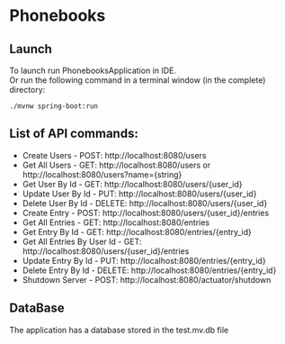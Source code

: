# Phonebooks

## Launch  
To launch run PhonebooksApplication in IDE.  
Or run the following command in a terminal window (in the complete) directory:  

    ./mvnw spring-boot:run

## List of API commands:
* Create Users - POST: http://localhost:8080/users
* Get All Users - GET: http://localhost:8080/users or http://localhost:8080/users?name={string}
* Get User By Id - GET: http://localhost:8080/users/{user_id}
* Update User By Id - PUT: http://localhost:8080/users/{user_id}
* Delete User By Id - DELETE: http://localhost:8080/users/{user_id}
* Create Entry - POST: http://localhost:8080/users/{user_id}/entries
* Get All Entries - GET: http://localhost:8080/entries
* Get Entry By Id - GET: http://localhost:8080/entries/{entry_id}
* Get All Entries By User Id - GET: http://localhost:8080/users/{user_id}/entries
* Update Entry By Id - PUT: http://localhost:8080/entries/{entry_id}
* Delete Entry By Id - DELETE: http://localhost:8080/entries/{entry_id}
* Shutdown Server - POST: http://localhost:8080/actuator/shutdown

## DataBase
The application has a database stored in the test.mv.db file
